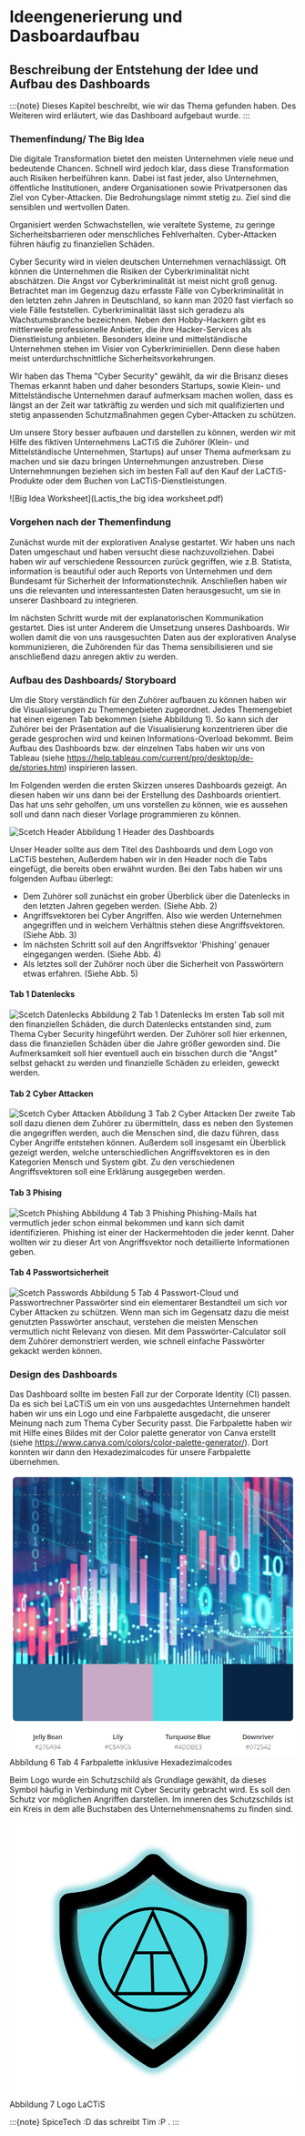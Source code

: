 # Ideengenerierung und Dasboardaufbau
## Beschreibung der Entstehung der Idee und Aufbau des Dashboards

:::{note}
Dieses Kapitel beschreibt, wie wir das Thema gefunden haben. Des Weiteren wird erläutert, wie das Dashboard aufgebaut wurde.
:::

### Themenfindung/ The Big Idea
Die digitale Transformation bietet den meisten Unternehmen viele neue und bedeutende Chancen. Schnell wird jedoch klar, dass diese Transformation auch Risiken herbeiführen kann. Dabei ist fast jeder, also Unternehmen, öffentliche Institutionen, andere Organisationen sowie Privatpersonen das Ziel von Cyber-Attacken. Die Bedrohungslage nimmt stetig zu. Ziel sind die sensiblen und wertvollen Daten. 

Organisiert werden Schwachstellen, wie veraltete Systeme, zu geringe Sicherheitsbarrieren oder menschliches Fehlverhalten. Cyber-Attacken führen häufig zu finanziellen Schäden.

Cyber Security wird in vielen deutschen Unternehmen vernachlässigt. Oft können die Unternehmen die Risiken der Cyberkriminalität nicht abschätzen. Die Angst vor Cyberkriminalität ist meist nicht groß genug. 
Betrachtet man im Gegenzug dazu erfasste Fälle von Cyberkriminalität in den letzten zehn Jahren in Deutschland, so kann man 2020 fast vierfach so viele Fälle feststellen. 
Cyberkriminalität lässt sich geradezu als Wachstumsbranche bezeichnen. Neben den Hobby-Hackern gibt es mittlerweile professionelle Anbieter, die ihre Hacker-Services als Dienstleistung anbieten.
Besonders kleine und mittelständische Unternehmen stehen im Visier von Cyberkriminiellen. Denn diese haben meist unterdurchschnittliche Sicherheitsvorkehrungen.

Wir haben das Thema "Cyber Security" gewählt, da wir die Brisanz dieses Themas erkannt haben und daher besonders Startups, sowie Klein- und Mittelständische Unternehmen  darauf aufmerksam machen wollen, dass es längst an der Zeit war tatkräftig zu werden und sich mit qualifizierten und stetig anpassenden Schutzmaßnahmen gegen Cyber-Attacken zu schützen.

Um unsere Story besser aufbauen und darstellen zu können, werden wir mit Hilfe des fiktiven Unternehmens LaCTiS die Zuhörer (Klein- und Mittelständische Unternehmen, Startups) auf unser Thema aufmerksam zu machen und sie dazu bringen Unternehmungen anzustreben. Diese Unternehmnungen beziehen sich im besten Fall auf den Kauf der LaCTiS-Produkte oder dem Buchen von LaCTiS-Dienstleistungen.

![Big Idea Worksheet](Lactis_the big idea worksheet.pdf)

### Vorgehen nach der Themenfindung 
Zunächst wurde mit der explorativen Analyse gestartet. Wir haben uns nach Daten umgeschaut und haben versucht diese nachzuvollziehen. Dabei haben wir auf verschiedene Ressourcen zurück gegriffen, wie z.B. Statista, information is beautiful oder auch Reports von Unternehmen und dem Bundesamt für Sicherheit der Informationstechnik.
Anschließen haben wir uns die relevanten und interessantesten Daten herausgesucht, um sie in unserer Dashboard zu integrieren.

Im nächsten Schritt wurde mit der explanatorischen Kommunikation gestartet. Dies ist unter Anderem die Umsetzung unseres Dashboards. Wir wollen damit die von uns rausgesuchten Daten aus der explorativen Analyse kommunizieren, die Zuhörenden für das Thema sensibilisieren und sie anschließend dazu anregen aktiv zu werden.

### Aufbau des Dashboards/ Storyboard 
Um die Story verständlich für den Zuhörer aufbauen zu können haben wir die Visualisierungen zu Themengebieten zugeordnet. Jedes Themengebiet hat einen eigenen Tab bekommen (siehe Abbildung 1). So kann sich der Zuhörer bei der Präsentation auf die Visualisierung konzentrieren über die gerade gesprochen wird und keinen Informations-Overload bekommt. Beim Aufbau des Dashboards bzw. der einzelnen Tabs haben wir uns von Tableau (siehe https://help.tableau.com/current/pro/desktop/de-de/stories.htm) inspirieren lassen.

Im Folgenden werden die ersten Skizzen unseres Dashboards gezeigt. An diesen haben wir uns dann bei der Erstellung des Dashboards orientiert. Das hat uns sehr geholfen, um uns vorstellen zu können, wie es aussehen soll und dann nach dieser Vorlage programmieren zu können. 

![Scetch Header](Scetch_Header.png)
Abbildung 1 Header des Dashboards

Unser Header sollte aus dem Titel des Dashboards und dem Logo von LaCTiS bestehen, Außerdem haben wir in den Header noch die Tabs eingefügt, die bereits oben erwähnt wurden. Bei den Tabs haben wir uns folgenden Aufbau überlegt:
- Dem Zuhörer soll zunächst ein grober Überblick über die Datenlecks in den letzten Jahren gegeben werden. (Siehe Abb. 2)
- Angriffsvektoren bei Cyber Angriffen. Also wie werden Unternehmen angegriffen und in welchem Verhältnis stehen diese Angriffsvektoren. (Siehe Abb. 3)
- Im nächsten Schritt soll auf den Angriffsvektor 'Phishing' genauer eingegangen werden. (Siehe Abb. 4)
- Als letztes soll der Zuhörer noch über die Sicherheit von Passwörtern etwas erfahren. (Siehe Abb. 5)

#### Tab 1 Datenlecks
![Scetch Datenlecks](Scetch_DataBreaches.png)
Abbildung 2 Tab 1 Datenlecks
Im ersten Tab soll mit den finanziellen Schäden, die durch Datenlecks entstanden sind, zum Thema Cyber Security hingeführt werden. Der Zuhörer soll hier erkennen, dass die finanziellen Schäden über die Jahre größer geworden sind. Die Aufmerksamkeit soll hier eventuell auch ein bisschen durch die "Angst" selbst gehackt zu werden und finanzielle Schäden zu erleiden, geweckt werden.

#### Tab 2 Cyber Attacken
![Scetch Cyber Attacken](Scetch_CyberAttacken.png)
Abbildung 3 Tab 2 Cyber Attacken
Der zweite Tab soll dazu dienen dem Zuhörer zu übermitteln, dass es neben den Systemen die angegriffen werden, auch die Menschen sind, die dazu führen, dass Cyber Angriffe entstehen können. Außerdem soll insgesamt ein Überblick gezeigt werden, welche unterschiedlichen Angriffsvektoren es in den Kategorien Mensch und System gibt. Zu den verschiedenen Angriffsvektoren soll eine Erklärung ausgegeben werden.

#### Tab 3 Phising
![Scetch Phishing](Scetch_Phishing.png)
Abbildung 4 Tab 3 Phishing
Phishing-Mails hat vermutlich jeder schon einmal bekommen und kann sich damit identifizieren. Phishing ist einer der Hackermehtoden die jeder kennt. Daher wollten wir zu dieser Art von Angriffsvektor noch detaillierte Informationen geben.

#### Tab 4 Passwortsicherheit
![Scetch Passwords](Scetch_Passwords.png)
Abbildung 5 Tab 4 Passwort-Cloud und Passwortrechner
Passwörter sind ein elementarer Bestandteil um sich vor Cyber Attacken zu schützen. Wenn man sich im Gegensatz dazu die meist genutzten Passwörter anschaut, verstehen die meisten Menschen vermutlich nicht Relevanz von diesen. Mit dem Passwörter-Calculator soll dem Zuhörer demonstriert werden, wie schnell einfache Passwörter gekackt werden können.

### Design des Dashboards
Das Dashboard sollte im besten Fall zur der Corporate Identity (CI) passen. Da es sich bei LaCTiS um ein von uns ausgedachtes Unternehmen handelt haben wir uns ein Logo und eine Farbpalette ausgedacht, die unserer Meinung nach zum Thema Cyber Security passt. Die Farbpalette haben wir mit Hilfe eines Bildes mit der Color palette generator von Canva erstellt (siehe https://www.canva.com/colors/color-palette-generator/). Dort konnten wir dann den Hexadezimalcodes für unsere Farbpalette übernehmen.

![Farbpalette](LaCTis-Farbpalette.png)
Abbildung 6 Tab 4 Farbpalette inklusive Hexadezimalcodes

Beim Logo wurde ein Schutzschild als Grundlage gewählt, da dieses Symbol häufig in Verbindung mit Cyber Security gebracht wird. Es soll den Schutz vor möglichen Angriffen darstellen. Im inneren des Schutzschilds ist ein Kreis in dem alle Buchstaben des Unternehmensnahems zu finden sind.

![Logo LaCTiS](LaCTis_Logo.png)
Abbildung 7 Logo LaCTiS


:::{note}
SpiceTech :D das schreibt Tim :P .
:::